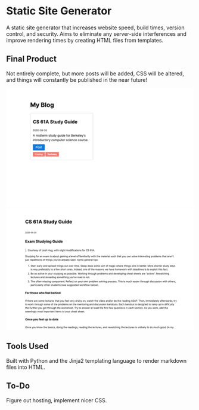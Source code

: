 # Static Site Generator

A static site generator that increases website speed, build times, version control, and security. Aims to eliminate any server-side interferences and improve rendering times by creating HTML files from templates.


## Final Product

Not entirely complete, but more posts will be added, CSS will be altered, and things will constantly be published in the near future!

![one](https://github.com/aravwatwani/static-site-generator/blob/master/description-img/1.png)
![two](https://github.com/aravwatwani/static-site-generator/blob/master/description-img/2.png)


## Tools Used

Built with Python and the Jinja2 templating language to render markdown files into HTML.

## To-Do

Figure out hosting, implement nicer CSS.
